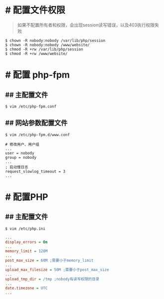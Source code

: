 # # 配置文件权限
> 如果不配置所有者和权限，会出现session读写错误，以及403执行权限失败

```
$ chown -R nobody:nobody /var/lib/php/session
$ chown -R nobody:nobody /www/website/
$ chmod -R +rw /var/lib/php/session
$ chmod -R +rw /www/website/
```

# # 配置 php-fpm
## ## 主配置文件
```
$ vim /etc/php-fpm.conf
```
## ## 网站参数配置文件
```
$ vim /etc/php-fpm.d/www.conf
```
```
# 修改用户、用户组
...
user = nobody
group = nobody
...
; 启动慢日志
request_slowlog_timeout = 3
...
```

# # 配置PHP
## ## 主配置文件
```
$ vim /etc/php.ini
```
```ini
...
display_errors = On
...
memory_limit = 128M
...
post_max_size = 60M ;需要小于memory_limit
...
upload_max_filesize = 50M ;需要小于post_max_size
...
upload_tmp_dir = /tmp ;nobody有读写权限的目录
...
date.timezone = UTC
...
```


